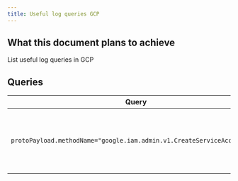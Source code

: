 ```yaml
---
title: Useful log queries GCP
---
```


## What this document plans to achieve

List useful log queries in GCP

## Queries

| Query                                                                   | Explainer                                          |
|-------------------------------------------------------------------------|----------------------------------------------------|
| `protoPayload.methodName="google.iam.admin.v1.CreateServiceAccountKey"` | Get entires when a service account key was created |
